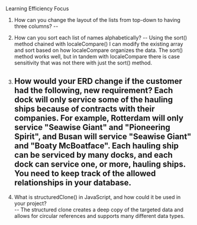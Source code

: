 Learning Efficiency Focus

1. How can you change the layout of the lists from top-down to having three columns?
        -- 
2. How can you sort each list of names alphabetically?
        -- Using the sort() method chained with localeCompare() I can modify the existing array and sort based on how localeCompare organizes the data. The sort() method works well, but in tandem with localeCompare there is case
        sensitivity that was not there with just the sort() method.
3. How would your ERD change if the customer had the following, new requirement?
    Each dock will only service some of the hauling ships because of contracts with their companies. For example, Rotterdam will only service "Seawise Giant" and "Pioneering Spirit", and Busan will service "Seawise Giant" and "Boaty McBoatface". Each hauling ship can be serviced by many docks, and each dock can service one, or more, hauling ships. You need to keep track of the allowed relationships in your database.
    -- 

4. What is structuredClone() in JavaScript, and how could it be used in your project?  
    -- The structured clone creates a deep copy of the targeted data and allows for circular references and supports many different data types.